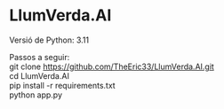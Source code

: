 # LlumVerda.AI
Versió de Python: 3.11

Passos a seguir:<br>
git clone https://github.com/TheEric33/LlumVerda.AI.git<br>
cd LlumVerda.AI<br>
pip install -r requirements.txt<br>
python app.py
